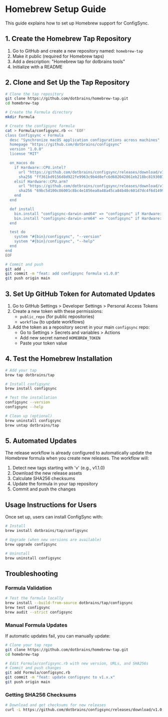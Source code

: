 # Homebrew Setup Guide

This guide explains how to set up Homebrew support for ConfigSync.

## 1. Create the Homebrew Tap Repository

1. Go to GitHub and create a new repository named: `homebrew-tap`
2. Make it public (required for Homebrew taps)
3. Add a description: "Homebrew tap for dotbrains tools"
4. Initialize with a README

## 2. Clone and Set Up the Tap Repository

```bash
# Clone the tap repository
git clone https://github.com/dotbrains/homebrew-tap.git
cd homebrew-tap

# Create the Formula directory
mkdir Formula

# Create the configsync formula
cat > Formula/configsync.rb << 'EOF'
class Configsync < Formula
  desc "Synchronize macOS application configurations across machines"
  homepage "https://github.com/dotbrains/configsync"
  version "1.0.0"
  license "MIT"

  on_macos do
    if Hardware::CPU.intel?
      url "https://github.com/dotbrains/configsync/releases/download/v1.0.0/configsync-v1.0.0-darwin-amd64.tar.gz"
      sha256 "ff361bd9156d8d922fe9963c9b4d8efc6d602042861eb218bc8193087afed86b"
    elsif Hardware::CPU.arm?
      url "https://github.com/dotbrains/configsync/releases/download/v1.0.0/configsync-v1.0.0-darwin-arm64.tar.gz"
      sha256 "69bc5d100c86001c8bc4e1856ea0a48a45ca84b48c601d7dc4f6d14996dc4ab5"
    end
  end

  def install
    bin.install "configsync-darwin-amd64" => "configsync" if Hardware::CPU.intel?
    bin.install "configsync-darwin-arm64" => "configsync" if Hardware::CPU.arm?
  end

  test do
    system "#{bin}/configsync", "--version"
    system "#{bin}/configsync", "--help"
  end
end
EOF

# Commit and push
git add .
git commit -m "feat: add configsync formula v1.0.0"
git push origin main
```

## 3. Set Up GitHub Token for Automated Updates

1. Go to GitHub Settings > Developer Settings > Personal Access Tokens
2. Create a new token with these permissions:
   - `public_repo` (for public repositories)
   - `workflow` (to update workflows)
3. Add the token as a repository secret in your main `configsync` repo:
   - Go to Settings > Secrets and variables > Actions
   - Add new secret named `HOMEBREW_TOKEN`
   - Paste your token value

## 4. Test the Homebrew Installation

```bash
# Add your tap
brew tap dotbrains/tap

# Install configsync
brew install configsync

# Test the installation
configsync --version
configsync --help

# Clean up (optional)
brew uninstall configsync
brew untap dotbrains/tap
```

## 5. Automated Updates

The release workflow is already configured to automatically update the Homebrew formula when you create new releases. The workflow will:

1. Detect new tags starting with 'v' (e.g., v1.1.0)
2. Download the new release assets
3. Calculate SHA256 checksums
4. Update the formula in your tap repository
5. Commit and push the changes

## Usage Instructions for Users

Once set up, users can install ConfigSync with:

```bash
# Install
brew install dotbrains/tap/configsync

# Upgrade (when new versions are available)
brew upgrade configsync

# Uninstall
brew uninstall configsync
```

## Troubleshooting

### Formula Validation
```bash
# Test the formula locally
brew install --build-from-source dotbrains/tap/configsync
brew test configsync
brew audit --strict configsync
```

### Manual Formula Updates
If automatic updates fail, you can manually update:

```bash
# Clone your tap repo
git clone https://github.com/dotbrains/homebrew-tap.git
cd homebrew-tap

# Edit Formula/configsync.rb with new version, URLs, and SHA256s
# Commit and push changes
git add Formula/configsync.rb
git commit -m "feat: update configsync to v1.x.x"
git push origin main
```

### Getting SHA256 Checksums
```bash
# Download and get checksums for new releases
curl -L https://github.com/dotbrains/configsync/releases/download/v1.0.0/checksums.txt
```

